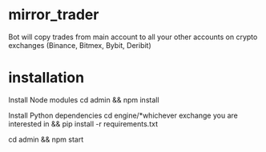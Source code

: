 # mirror_trader
Bot will copy trades from main account to all your other accounts on crypto exchanges (Binance, Bitmex, Bybit, Deribit)

# installation
Install Node modules
cd admin && npm install

Install Python dependencies
cd engine/*whichever exchange you are interested in && pip install -r requirements.txt

cd admin && npm start
